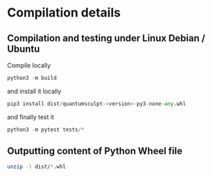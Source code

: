 # Compilation details

## Compilation and testing under Linux Debian / Ubuntu

Compile locally

```python
python3 -m build
```

and install it locally

```python
pip3 install dist/quantumsculpt-<version>-py3-none-any.whl
```

and finally test it

```python
python3 -m pytest tests/*
```

## Outputting content of Python Wheel file

```bash
unzip -l dist/*.whl
```